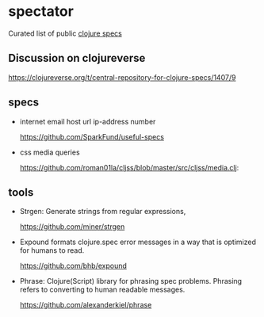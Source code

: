 # spectator
Curated list of public [clojure specs](https://clojure.org/about/spec)


## Discussion on clojureverse 
https://clojureverse.org/t/central-repository-for-clojure-specs/1407/9

## specs

- internet email host url ip-address number 
  
  https://github.com/SparkFund/useful-specs
  
- css media queries
  
  https://github.com/roman01la/cljss/blob/master/src/cljss/media.clj: 

## tools

- Strgen: Generate strings from regular expressions,

  https://github.com/miner/strgen
  
- Expound formats clojure.spec error messages in a way that is optimized for humans to read.

  https://github.com/bhb/expound
  
- Phrase: Clojure(Script) library for phrasing spec problems. Phrasing refers to converting to human readable messages.

  https://github.com/alexanderkiel/phrase
  
